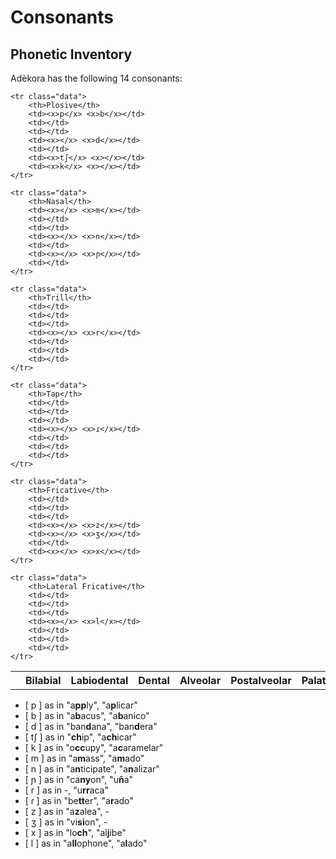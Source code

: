 # Consonants

## Phonetic Inventory

Adèkora has the following 14 consonants:

<table class="ipa-consonants-table">
	<tr class="headers">
		<th class="first-col"></th>
		<th>Bilabial</th>
		<th>Labiodental</th>
		<th>Dental</th>
		<th>Alveolar</th>
		<th>Postalveolar</th>
		<th>Palatal</th>
		<th>Velar</th>
	</tr>
	
	<tr class="data">
		<th>Plosive</th>
		<td><x>p</x> <x>b</x></td>
		<td></td>
		<td></td>
		<td><x></x> <x>d</x></td>
		<td></td>
		<td><x>tʃ</x> <x></x></td>
		<td><x>k</x> <x></x></td>
	</tr>
	
	<tr class="data">
		<th>Nasal</th>
		<td><x></x> <x>m</x></td>
		<td></td>
		<td></td>
		<td><x></x> <x>n</x></td>
		<td></td>
		<td><x></x> <x>ɲ</x></td>
		<td></td>
	</tr>
	
	<tr class="data">
		<th>Trill</th>
		<td></td>
		<td></td>
		<td></td>
		<td><x></x> <x>r</x></td>
		<td></td>
		<td></td>
		<td></td>
	</tr>
	
	<tr class="data">
		<th>Tap</th>
		<td></td>
		<td></td>
		<td></td>
		<td><x></x> <x>ɾ</x></td>
		<td></td>
		<td></td>
		<td></td>
	</tr>
	
	<tr class="data">
		<th>Fricative</th>
		<td></td>
		<td></td>
		<td></td>
		<td><x></x> <x>z</x></td>
		<td><x></x> <x>ʒ</x></td>
		<td></td>
		<td><x></x> <x>x</x></td>
	</tr>
	
	<tr class="data">
		<th>Lateral Fricative</th>
		<td></td>
		<td></td>
		<td></td>
		<td><x></x> <x>l</x></td>
		<td></td>
		<td></td>
		<td></td>
	</tr>
</table>

- <x>[ p ]</x> as in "a**pp**ly", "a**p**licar"
- <x>[ b ]</x> as in "a**b**acus", "a**b**anico"
- <x>[ d ]</x> as in "ban**d**ana", "ban**d**era"
- <x>[ tʃ ]</x> as in "**ch**ip", "a**ch**icar"
- <x>[ k ]</x> as in "o**cc**upy", "a**c**aramelar"
- <x>[ m ]</x> as in "a**m**ass", "a**m**ado"
- <x>[ n ]</x> as in "a**n**ticipate", "a**n**alizar"
- <x>[ ɲ ]</x> as in "ca**ny**on", "u**ñ**a"
- <x>[ r ]</x> as in -, "u**rr**aca"
- <x>[ ɾ ]</x> as in "be**tt**er", "a**r**ado"
- <x>[ z ]</x> as in "a**z**alea", -
- <x>[ ʒ ]</x> as in "vi**si**on", -
- <x>[ x ]</x> as in "lo**ch**", "al**j**ibe"
- <x>[ l ]</x> as in "a**ll**ophone", "a**l**ado"

